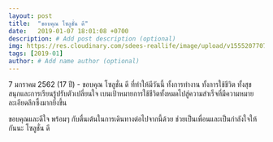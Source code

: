 ```yaml
---
layout: post
title:  "ขอบคุณ โซลูชั่น ดี"
date:   2019-01-07 18:01:08 +0700
description: # Add post description (optional)
img: https://res.cloudinary.com/sdees-reallife/image/upload/v1555207707/Screenshot_from_2019-04-14_09-06-54.png # Add image post (optional)
tags: [2019-01]
author: # Add name author (optional)
---
```

7 มกราคม 2562 (17 ปี) - ขอบคุณ โซลูชั่น ดี ที่ทำให้มีวันนี้ ทั้งการทำงาน ทั้งการใช้ชีวิต ทั้งสุข สนุกและการเรียนรู้ปรับตัวเปลี่ยนใจ เบนเป้าหมายการใช้ชีวิตทั้งหมดไปสู่ความสำเร็จที่มีความหมายละเอียดลึกซึ้งมากยิ่งขึ้น

ขอบคุณและดีใจ พร้อมๆ กับตื่นเต้นในการเดินทางต่อไปจากนี้ด้วย ช่วยเป็นเพื่อนและเป็นกำลังใจให้กันนะ โซลูชั่น ดี
